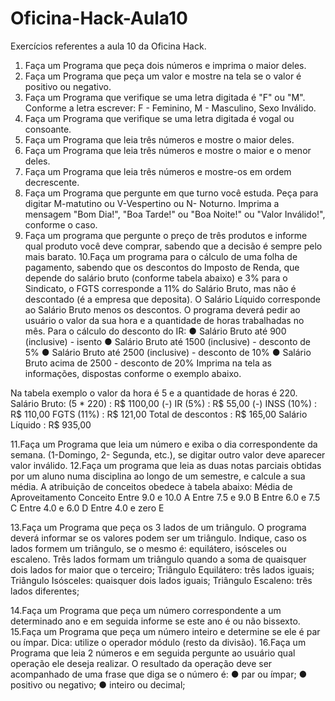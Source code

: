 # Oficina-Hack-Aula10

Exercícios referentes a aula 10 da Oficina Hack.

1. Faça um Programa que peça dois números e imprima o maior deles.
2. Faça um Programa que peça um valor e mostre na tela se o valor é positivo
ou negativo.
3. Faça um Programa que verifique se uma letra digitada é "F" ou "M".
Conforme a letra escrever: F - Feminino, M - Masculino, Sexo Inválido.
4. Faça um Programa que verifique se uma letra digitada é vogal ou consoante.
5. Faça um Programa que leia três números e mostre o maior deles.
6. Faça um Programa que leia três números e mostre o maior e o menor deles.
7. Faça um Programa que leia três números e mostre-os em ordem decrescente.
8. Faça um Programa que pergunte em que turno você estuda. Peça para digitar
M-matutino ou V-Vespertino ou N- Noturno. Imprima a mensagem "Bom
Dia!", "Boa Tarde!" ou "Boa Noite!" ou "Valor Inválido!", conforme o caso.
9. Faça um programa que pergunte o preço de três produtos e informe qual
produto você deve comprar, sabendo que a decisão é sempre pelo mais
barato.
10.Faça um programa para o cálculo de uma folha de pagamento, sabendo que
os descontos do Imposto de Renda, que depende do salário bruto (conforme
tabela abaixo) e 3% para o Sindicato, o FGTS corresponde a 11% do Salário
Bruto, mas não é descontado (é a empresa que deposita).
O Salário Líquido corresponde ao Salário Bruto menos os descontos. O
programa deverá pedir ao usuário o valor da sua hora e a quantidade de
horas trabalhadas no mês.
Para o cálculo do desconto do IR:
● Salário Bruto até 900 (inclusive) - isento
● Salário Bruto até 1500 (inclusive) - desconto de 5%
● Salário Bruto até 2500 (inclusive) - desconto de 10%
● Salário Bruto acima de 2500 - desconto de 20%
Imprima na tela as informações, dispostas conforme o exemplo abaixo.

Na tabela exemplo o valor da hora é 5 e a quantidade de horas é 220.
Salário Bruto: (5 * 220) : R$ 1100,00
(-) IR (5%) : R$ 55,00
(-) INSS (10%) : R$ 110,00
FGTS (11%) : R$ 121,00
Total de descontos : R$ 165,00
Salário Líquido : R$ 935,00

11.Faça um Programa que leia um número e exiba o dia correspondente da
semana. (1-Domingo, 2- Segunda, etc.), se digitar outro valor deve aparecer
valor inválido.
12.Faça um programa que leia as duas notas parciais obtidas por um aluno
numa disciplina ao longo de um semestre, e calcule a sua média. A atribuição
de conceitos obedece à tabela abaixo:
Média de Aproveitamento Conceito
Entre 9.0 e 10.0 A
Entre 7.5 e 9.0 B
Entre 6.0 e 7.5 C
Entre 4.0 e 6.0 D
Entre 4.0 e zero E

13.Faça um Programa que peça os 3 lados de um triângulo. O programa deverá
informar se os valores podem ser um triângulo. Indique, caso os lados
formem um triângulo, se o mesmo é: equilátero, isósceles ou escaleno.
Três lados formam um triângulo quando a soma de quaisquer
dois lados for maior que o terceiro;
Triângulo Equilátero: três lados iguais;
Triângulo Isósceles: quaisquer dois lados iguais;
Triângulo Escaleno: três lados diferentes;

14.Faça um Programa que peça um número correspondente a um determinado
ano e em seguida informe se este ano é ou não bissexto.
15.Faça um Programa que peça um número inteiro e determine se ele é par ou
ímpar. Dica: utilize o operador módulo (resto da divisão).
16.Faça um Programa que leia 2 números e em seguida pergunte ao usuário
qual operação ele deseja realizar. O resultado da operação deve ser
acompanhado de uma frase que diga se o número é:
● par ou ímpar;
● positivo ou negativo;
● inteiro ou decimal;
